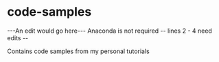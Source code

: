 # code-samples

---An edit would go here---
Anaconda is not required -- lines 2 - 4 need edits --

Contains code samples from my personal tutorials
